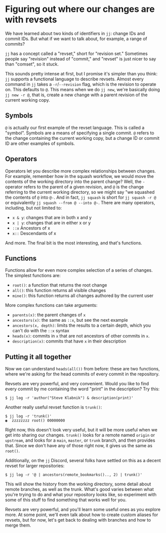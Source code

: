 # Figuring out where our changes are with revsets

We have learned about two kinds of identifiers in `jj`: change IDs and commit
IDs. But what if we want to talk about, for example, a range of commits?

`jj` has a concept called a "revset," short for "revision set." Sometimes
people say "revision" instead of "commit," and "revset" is just nicer to say
than "comset", so it stuck.

This sounds pretty intense at first, but I promise it's simpler than you
think: `jj` supports a functional language to describe revsets. Almost
every command in `jj` takes a `-r`/`--revision` flag, which is the revision
to operate on. This defaults to `@`. This means when we do `jj new`, we're
basically doing `jj new -r @`, that is, create a new change with a parent
revision of the current working copy.

## Symbols

`@` is actually our first example of the revset language. This is called a
"symbol". Symbols are a means of specifying a single commit. `@` refers to
the change containing the current working copy, but a change ID or commit ID
are other examples of symbols.

## Operators

Operators let you describe more complex relationships between changes. For
example, remember how in the squash workflow, we would move the contents of
the working directory into the parent change? Well, the `-` operator refers to
the parent of a given revision, and `@` is the change referring to the current
working directory, so we might say "we squashed the contents of `@` into `@-`.
And in fact, `jj squash` is short for `jj squash -r @` or equivalently `jj
squash --from @ --into @-`. There are many operators, including, but not
limited to:

* `x & y`: changes that are in both x and y
* `x | y`: changes that are in either x or y
* `::x` Ancestors of x
* `x::` Descendants of x

And more. The final bit is the most interesting, and that's functions.

## Functions

Functions allow for even more complex selection of a series of changes. The
simplest functions are:

* `root()`: a function that returns the root change
* `all()`: this function returns all visible changes
* `mine()`: this function returns all changes authored by the current user

More complex functions can take arguments:

* `parents(x)`: the parent changes of `x`
* `ancestors(x)`: the same as `::x`, but see the next example
* `ancestors(x, depth)`: limits the results to a certain depth, which you can't do with the `::x` syntax
* `heads(x)`: commits in `x` that are not ancestors of other commits in `x`.
* `description(x)`: commits that have `x` in their description

## Putting it all together

Now we can understand `heads(all())` from before: these are two functions, where
we're asking for the head commits of every commit in the repository.

Revsets are very powerful, and very convenient. Would you like to find every
commit by me containing the word "print" in the description? Try this:

```console
$ jj log -r 'author("Steve Klabnik") & description(print)'
```

Another really useful revset function is `trunk()`:

```console
$ jj log -r 'trunk()'
◉  zzzzzzzz root() 00000000
```

Right now, this doesn't look very useful, but it will be more useful when we
get into sharing our changes. `trunk()` looks for a remote named `origin` or
`upstream`, and looks for a `main`, `master`, or `trunk` branch, and then
provides that. Since we don't have any of those right now, it gives us the same
as `root()`.

Additionally, on the `jj` Discord, several folks have settled on this as a
decent revset for larger repositories:

```console
$ jj log -r '@ | ancestors(remote_bookmarks().., 2) | trunk()'
```

This will show the history from the working directory, some detail about remote
branches, as well as the trunk. What's good varies between what you're trying to
do and what your repository looks like, so experiment with some of this stuff
to find something that works well for you.

Revsets are very powerful, and you'll learn some useful ones as you explore
more. At some point, we'll even talk about how to create custom aliases for
revsets, but for now, let's get back to dealing with branches and how to merge
them.
